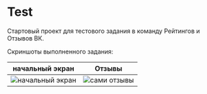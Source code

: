 # Test
Стартовый проект для тестового задания в команду Рейтингов и Отзывов ВК.

Скриншоты выполненного задания:

начальный экран|Отзывы
-|-
![начальный экран](https://github.com/user-attachments/assets/ad670572-c848-4c79-8924-a0e35ae73eab) | ![сами отзывы](https://github.com/user-attachments/assets/5454ce5f-c06b-45ba-ae7a-6ac45c9a8b44)
